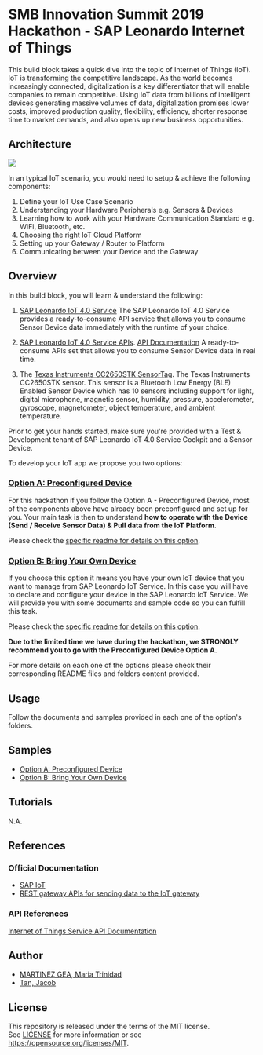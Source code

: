 # SMB Innovation Summit 2019 Hackathon - SAP Leonardo Internet of Things
This build block takes a quick dive into the topic of Internet of Things (IoT). IoT is transforming the competitive landscape. As the world becomes increasingly connected, digitalization is a key differentiator that will enable companies to remain competitive. Using IoT data from billions of intelligent devices generating massive volumes of data, digitalization promises lower costs, improved production quality, flexibility, efficiency, shorter response time to market demands, and also opens up new business opportunities.

## Architecture
![](https://i.imgur.com/oc5McUf.png)

In an typical IoT scenario, you would need to setup & achieve the following components:
1. Define your IoT Use Case Scenario
2. Understanding your Hardware Peripherals e.g. Sensors & Devices
3. Learning how to work with your Hardware Communication Standard e.g. WiFi, Bluetooth, etc.
4. Choosing the right IoT Cloud Platform
5. Setting up your Gateway / Router to Platform
6. Communicating between your Device and the Gateway

## Overview

In this build block, you will learn & understand the following:

1. [SAP Leonardo IoT 4.0 Service](https://help.sap.com/viewer/product/SAP_CP_IOT_CF/Cloud/en-US)
The SAP Leonardo IoT 4.0 Service provides a ready-to-consume API service that allows you to consume Sensor Device data immediately with the runtime of your choice.

2. [SAP Leonardo IoT 4.0 Service APIs](https://help.sap.com/viewer/6040fec3f22e4f9b8bf495f3789d66b5/Cloud/en-US#). [API Documentation](https://trial.canary.cp.iot.sap/iot/core/api/v1/doc/)
A ready-to-consume APIs set that allows you to consume Sensor Device data in real time.

3. The [Texas Instruments CC2650STK SensorTag](http://www.ti.com/tool/TIDC-CC2650STK-SENSORTAG). 
The Texas Instruments CC2650STK sensor. This sensor is a Bluetooth Low Energy (BLE) Enabled Sensor Device which has 10 sensors including support for light, digital microphone, magnetic sensor, humidity, pressure, accelerometer, gyroscope, magnetometer, object temperature, and ambient temperature.

Prior to get your hands started, make sure you're provided with a Test & Development tenant of SAP Leonardo IoT 4.0 Service Cockpit and a Sensor Device.

To develop your IoT app we propose you two options:

### [Option A: Preconfigured Device](https://github.com/TrinidadMG/IoTBuildBlock/tree/master/A.%20Preconfigured%20Device)
For this hackathon if you follow the Option A - Preconfigured Device, most of the components above have already been preconfigured and set up for you.
Your main task is then to understand **how to operate with the Device (Send / Receive Sensor Data) & Pull data from the IoT Platform**.

Please check the [specific readme for details on this option](https://github.com/TrinidadMG/IoTBuildBlock/tree/master/A.%20Preconfigured%20Device).

### [Option B: Bring Your Own Device](https://github.com/TrinidadMG/IoTBuildBlock/tree/master/B.%20Bring%20Your%20Own%20Device) 
If you choose this option it means you have your own IoT device that you want to manage from SAP Leonardo IoT Service. In this case you will have to declare and configure your device in the SAP Leonardo IoT Service. We will provide you with some documents and sample code so you can fulfill this task.

Please check the [specific readme for details on this option](https://github.com/TrinidadMG/IoTBuildBlock/tree/master/B.%20Bring%20Your%20Own%20Device).

**Due to the limited time we have during the hackathon, we STRONGLY recommend you to go with the Preconfigured Device Option A**.

For more details on each one of the options please check their corresponding README files and folders content provided.

## Usage  
Follow the documents and samples provided in each one of the option's folders. 

## Samples
- [Option A: Preconfigured Device](https://github.com/TrinidadMG/IoTBuildBlock/tree/master/A.%20Preconfigured%20Device)
- [Option B: Bring Your Own Device](https://github.com/TrinidadMG/IoTBuildBlock/tree/master/B.%20Bring%20Your%20Own%20Device) 

## Tutorials
N.A.

## References
### Official Documentation
- [SAP IoT](https://help.sap.com/viewer/product/SAP_CP_IOT_CF/Cloud/en-US) 
- [REST gateway APIs for sending data to the IoT gateway](https://help.sap.com/viewer/d5f07bf9e1d646959a006f98d4cce321/Cloud/en-US)

### API References
[Internet of Things Service API Documentation](https://trial.canary.cp.iot.sap/iot/core/api/v1/doc/)

## Author
* [MARTINEZ GEA, Maria Trinidad](https://github.com/TrinidadMG)
* [Tan, Jacob](https://github.com/jacobtan89)

## License
This repository is released under the terms of the MIT license. 
<br>See [LICENSE](https://github.com/B1SA/hackathon/blob/master/LICENSE) for more information or see https://opensource.org/licenses/MIT.
